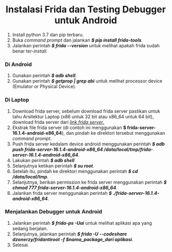 <h1 align="center">Instalasi Frida dan Testing Debugger untuk Android</h1>

1. Install python 3.7 dan pip terbaru.
2. Buka *command prompt* dan jalankan ***$ pip install frida-tools***.
3. Jalankan perintah ***$ frida --version*** untuk melihat apakah frida sudah benar ter-*install*.

<h3 align="left">Di Android</h3>

1. Gunakan perintah ***$ adb shell***. 
2. Gunakan perintah ***$ getprop | grep abi*** untuk melihat processor device (Emulator or Physical Device).

<h3 align="left">Di Laptop</h3>

1. Download frida server, sebelum download frida server pastikan untuk tahu Arsitektur Laptop (x86 untuk 32 bit atau x86_64 untuk 64 bit), download frida server dari <a href="https://github.com/frida/frida/releases">*link frida server*.</a>
2. Ekstrak file frida server (di contoh ini menggunakan **$ frida-server-16.1.4-android-x86_64**), dan pindah ke direktori tersebut menggunakan *command prompt*.
3. Push frida server kedalam device android menggunakan perintah ***$ adb push frida-server-16.1.4-android-x86_64 /data/local/tmp/frida-server-16.1.4-android-x86_64***.
4. Lakukan perintah ***$ adb shell***
5. Selanjutnya ketikan perintah ***$ su root***.
6. Setelah itu, pindah ke direktori menggunakan perintah ***$ cd /data/local/tmp***.
7. Selanjutnya, berikan permission ke frida server menggunakan perintah ***$ chmod 777 frida-server-16.1.4-android-x86_64***.
8. Jalankan frida server menggunakan perintah ***$ ./frida-server-16.1.4-android-x86_64***.

<h3 align="left">Menjalankan Debugger untuk Android</h3>

1. Jalankan perintah ***$ frida-ps -Uai*** untuk melihat aplikasi apa yang sedang berjalan.
2. Selanjutnya, jalankan perintah ***$ frida -U --codeshare dzonerzy/fridantiroot -f $nama_package_dari aplikasi***.
3. Selesai.


